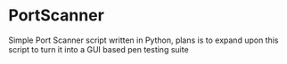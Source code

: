 # PortScanner
Simple Port Scanner script written in Python, plans is to expand upon this script to turn it into a GUI based pen testing suite 
